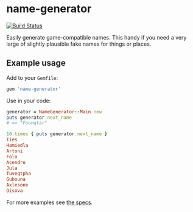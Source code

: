 # name-generator
[![Build Status](https://travis-ci.org/rud/name-generator.svg)](https://travis-ci.org/rud/name-generator)

Easily generate game-compatible names. This handy if you need a very large of slightly plausible fake names for things or places.

## Example usage

Add to your `Gemfile`:

``` ruby
gem 'name-generator'
```

Use in your code:

``` ruby
generator = NameGenerator::Main.new
puts generator.next_name
# => "Foonqtar"

10.times { puts generator.next_name }
Ties
Hamiedla
Artoni
Folo
Acendro
Jula
Tuveqtpha
Gubouna
Axlesone
Oisova
```

For more examples see [the specs](spec/name-generator/main_spec.rb).
